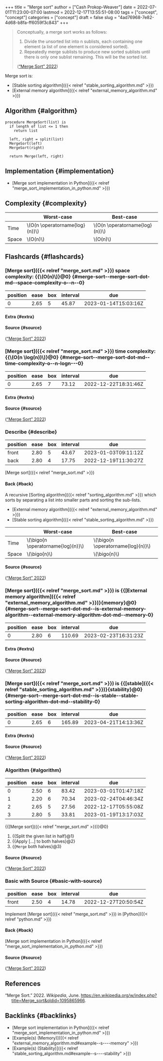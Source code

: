 +++
title = "Merge sort"
author = ["Cash Prokop-Weaver"]
date = 2022-07-01T11:23:00-07:00
lastmod = 2022-12-17T13:55:51-08:00
tags = ["concept", "concept"]
categories = ["concept"]
draft = false
slug = "4ad76968-7e82-4d68-b8fa-ff6059f3c843"
+++

> Conceptually, a merge sort works as follows:
>
> 1.  Divide the unsorted list into n sublists, each containing one element (a list of one element is considered sorted).
> 2.  Repeatedly merge sublists to produce new sorted sublists until there is only one sublist remaining. This will be the sorted list.
>
> (<a href="#citeproc_bib_item_1">“Merge Sort” 2022</a>)

Merge sort is:

-   [Stable sorting algorithm]({{< relref "stable_sorting_algorithm.md" >}})
-   [External memory algorithm]({{< relref "external_memory_algorithm.md" >}})


## Algorithm {#algorithm}

```nil
procedure MergeSort(list) is
  if length of list <= 1 then
    return list

  left, right = split(list)
  MergeSort(left)
  MergeSort(right)

  return Merge(left, right)
```


## Implementation {#implementation}

-   [Merge sort implementation in Python]({{< relref "merge_sort_implementation_in_python.md" >}})


## Complexity {#complexity}

|       | Worst-case                       | Best-case                        |
|-------|----------------------------------|----------------------------------|
| Time  | \\(O(n \operatorname{log}(n))\\) | \\(O(n \operatorname{log}(n))\\) |
| Space | \\(O(n)\\)                       | \\(O(n)\\)                       |


## Flashcards {#flashcards}


### [Merge sort]({{< relref "merge_sort.md" >}}) space complexity: {{\\(O(n)\\)}@0} {#merge-sort--merge-sort-dot-md--space-complexity-o--n--0}

| position | ease | box | interval | due                  |
|----------|------|-----|----------|----------------------|
| 0        | 2.65 | 5   | 45.87    | 2023-01-14T15:03:16Z |


#### Extra {#extra}


#### Source {#source}

(<a href="#citeproc_bib_item_1">“Merge Sort” 2022</a>)


### [Merge sort]({{< relref "merge_sort.md" >}}) time complexity: {{\\(O(n \log(n))\\)}@0} {#merge-sort--merge-sort-dot-md--time-complexity-o--n-logn---0}

| position | ease | box | interval | due                  |
|----------|------|-----|----------|----------------------|
| 0        | 2.65 | 7   | 73.12    | 2022-12-22T18:31:46Z |


#### Extra {#extra}


#### Source {#source}

(<a href="#citeproc_bib_item_1">“Merge Sort” 2022</a>)


### Describe {#describe}

| position | ease | box | interval | due                  |
|----------|------|-----|----------|----------------------|
| front    | 2.80 | 5   | 43.67    | 2023-01-03T09:11:12Z |
| back     | 2.80 | 4   | 17.75    | 2022-12-19T11:30:27Z |

[Merge sort]({{< relref "merge_sort.md" >}})


#### Back {#back}

A recursive [Sorting algorithm]({{< relref "sorting_algorithm.md" >}}) which sorts by separating a list into smaller parts and sorting the sub-lists.

-   [External memory algorithm]({{< relref "external_memory_algorithm.md" >}})
-   [Stable sorting algorithm]({{< relref "stable_sorting_algorithm.md" >}})

|       | Worst-case                           | Best-case                            |
|-------|--------------------------------------|--------------------------------------|
| Time  | \\(\bigo{n \operatorname{log}(n)}\\) | \\(\bigo{n \operatorname{log}(n)}\\) |
| Space | \\(\bigo{n}\\)                       | \\(\bigo{n}\\)                       |


#### Source {#source}

(<a href="#citeproc_bib_item_1">“Merge Sort” 2022</a>)


### [Merge sort]({{< relref "merge_sort.md" >}}) is {{[External memory algorithm]({{< relref "external_memory_algorithm.md" >}})}{memory}@0} {#merge-sort--merge-sort-dot-md--is-external-memory-algorithm--external-memory-algorithm-dot-md--memory-0}

| position | ease | box | interval | due                  |
|----------|------|-----|----------|----------------------|
| 0        | 2.80 | 6   | 110.69   | 2023-02-23T16:31:23Z |


#### Extra {#extra}


#### Source {#source}

(<a href="#citeproc_bib_item_1">“Merge Sort” 2022</a>)


### [Merge sort]({{< relref "merge_sort.md" >}}) is {{[stable]({{< relref "stable_sorting_algorithm.md" >}})}{stability}@0} {#merge-sort--merge-sort-dot-md--is-stable--stable-sorting-algorithm-dot-md--stability-0}

| position | ease | box | interval | due                  |
|----------|------|-----|----------|----------------------|
| 0        | 2.65 | 6   | 165.89   | 2023-04-21T14:13:36Z |


#### Extra {#extra}


#### Source {#source}

(<a href="#citeproc_bib_item_1">“Merge Sort” 2022</a>)


### Algorithm {#algorithm}

| position | ease | box | interval | due                  |
|----------|------|-----|----------|----------------------|
| 0        | 2.50 | 6   | 83.42    | 2023-03-01T01:47:18Z |
| 1        | 2.20 | 6   | 70.34    | 2023-02-24T04:46:34Z |
| 2        | 2.65 | 5   | 27.56    | 2022-12-17T05:55:08Z |
| 3        | 2.80 | 5   | 33.81    | 2023-01-19T13:17:03Z |

{{[Merge sort]({{< relref "merge_sort.md" >}})}@0}

1.  {{Split the given list in half}@1}
2.  {{Apply [...] to both halves}@2}
3.  {{`Merge` both halves}@3}


#### Source {#source}

(<a href="#citeproc_bib_item_1">“Merge Sort” 2022</a>)


### Basic with Source {#basic-with-source}

| position | ease | box | interval | due                  |
|----------|------|-----|----------|----------------------|
| front    | 2.50 | 4   | 14.78    | 2022-12-27T20:50:54Z |

Implement [Merge sort]({{< relref "merge_sort.md" >}}) in [Python]({{< relref "python.md" >}})


#### Back {#back}

[Merge sort implementation in Python]({{< relref "merge_sort_implementation_in_python.md" >}})


#### Source {#source}

(<a href="#citeproc_bib_item_1">“Merge Sort” 2022</a>)

## References

<style>.csl-entry{text-indent: -1.5em; margin-left: 1.5em;}</style><div class="csl-bib-body">
  <div class="csl-entry"><a id="citeproc_bib_item_1"></a>“Merge Sort.” 2022. <i>Wikipedia</i>, June. <a href="https://en.wikipedia.org/w/index.php?title=Merge_sort&oldid=1095865966">https://en.wikipedia.org/w/index.php?title=Merge_sort&#38;oldid=1095865966</a>.</div>
</div>


## Backlinks {#backlinks}

-   [Merge sort implementation in Python]({{< relref "merge_sort_implementation_in_python.md" >}})
-   [Example(s) (Memory)]({{< relref "external_memory_algorithm.md#example--s----memory" >}})
-   [Example(s) (Stability)]({{< relref "stable_sorting_algorithm.md#example--s----stability" >}})
